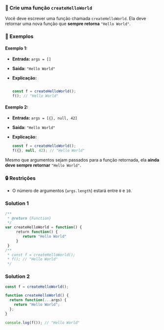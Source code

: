 ### 🧠 Crie uma função `createHelloWorld`

Você deve escrever uma função chamada `createHelloWorld`. Ela deve retornar uma nova função que **sempre retorna** `"Hello World"`.

### 📌 Exemplos

#### Exemplo 1:

- **Entrada:** `args = []`
- **Saída:** `"Hello World"`
- **Explicação:**
 
    ```Javascript
    
    const f = createHelloWorld();
    f(); // "Hello World"
    ```

#### Exemplo 2:

- **Entrada:** `args = [{}, null, 42]`
- **Saída:** `"Hello World"`
- **Explicação:**

    ```javascript
    const f = createHelloWorld();
    f({}, null, 42); // "Hello World"
    ```

Mesmo que argumentos sejam passados para a função retornada, ela **ainda deve sempre retornar** `"Hello World"`.

### 🔒 Restrições

- O número de argumentos (`args.length`) estará entre `0` e `10`.


### Solution 1

```javascript
/**
 * @return {Function}
 */
var createHelloWorld = function() {
     return function() {
        return "Hello World"
     }
 }
/**
 * const f = createHelloWorld();
 * f(); // "Hello World"
 */
```

### Solution 2
```js
const f = createHelloWorld();

function createHelloWorld() {
  return function(...args) {
    return "Hello World";
  };
}

console.log(f()); // "Hello World"
```


